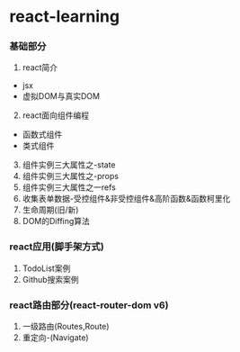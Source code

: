 # react-learning

### 基础部分

1. react简介
  - jsx
  - 虚拟DOM与真实DOM
2. react面向组件编程
  - 函数式组件
  - 类式组件
3. 组件实例三大属性之-state
4. 组件实例三大属性之-props
5. 组件实例三大属性之一refs
6. 收集表单数据-受控组件&非受控组件&高阶函数&函数柯里化
7. 生命周期(旧/新)
8. DOM的Diffing算法

### react应用(脚手架方式)

1. TodoList案例
2. Github搜索案例

### react路由部分(react-router-dom v6)
1. 一级路由(Routes,Route)
2. 重定向-(Navigate)
